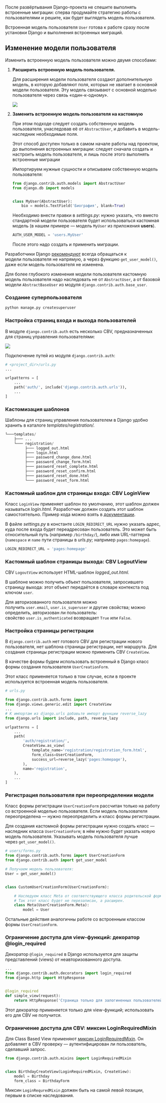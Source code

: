   
После развёртывания Django-проекта не спешите выполнять встроенные миграции: сперва продумайте стратегию работы с пользователями и решите, как будет выглядеть модель пользователя.

Встроенная модель пользователя `User` готова к работе сразу после установки Django и выполнения встроенных миграций.

## **Изменение модели пользователя**

Изменить встроенную модель пользователя можно двумя способами:

1. **Расширить встроенную модель пользователя.**
    
    Для расширения модели пользователя создают дополнительную модель, в которую добавляют поля, которых не хватает в основной модели пользователя. Эту модель связывают с основной моделью пользователя через связь «один-к-одному».
    
    [![](https://code.s3.yandex.net/Python-dev/cheatsheets/035-django-polzovateli-shpora/Django%20%D0%BF%D0%BE%D0%BB%D1%8C%D0%B7%D0%BE%D0%B2%D0%B0%D1%82%D0%B5%D0%BB%D0%B8%20%D0%AF%20%D0%A8%D0%BF%D0%BE%D1%80%D0%B0%20eb07961c0fad40218bbe50733a74889a/Untitled.png)](https://code.s3.yandex.net/Python-dev/cheatsheets/035-django-polzovateli-shpora/Django%20%D0%BF%D0%BE%D0%BB%D1%8C%D0%B7%D0%BE%D0%B2%D0%B0%D1%82%D0%B5%D0%BB%D0%B8%20%D0%AF%20%D0%A8%D0%BF%D0%BE%D1%80%D0%B0%20eb07961c0fad40218bbe50733a74889a/Untitled.png)
    

2. **Заменить встроенную модель пользователя на кастомную**
    
    При этом подходе следует создать собственную модель пользователя, унаследовав её от `AbstractUser`, и добавить в модель-наследник необходимые поля.
    
    Этот способ доступен только в самом начале работы над проектом, до выполнения встроенных миграции: следует сначала создать и настроить модель пользователя, и лишь после этого выполнять встроенные миграции
    
    Импортируем нужные сущности и описываем собственную модель пользователя:
    
    ```python
    from django.contrib.auth.models import AbstractUser
    from django.db import models
    
    
    class MyUser(AbstractUser):
        bio = models.TextField('Биография', blank=True)
    ```
    
    Необходимо внести правки в _settings.py_: нужно указать, что вместо стандартной модели пользователя будет использоваться кастомная модель (в нашем примере — модель `MyUser` из приложения **users**).
    
    ```python
    AUTH_USER_MODEL = 'users.MyUser'
    ```
    
    После этого надо создать и применить миграции.
    

Разработчики Django [рекомендуют](https://docs.djangoproject.com/en/3.2/topics/auth/customizing/#referencing-the-user-model) всегда обращаться к модели пользователя не напрямую, а через функцию `get_user_model()`, даже если модель пользователя не изменена.

Для более глубокого изменения модели пользователя кастомную модель пользователя надо наследовать не от `AbstractUser`, а от базовой модели `AbstractBaseUser` из модуля `django.contrib.auth.base_user`.

### Создание суперпользователя

```python
python manage.py createsuperuser
```

### **Настройка страниц входа и выхода пользователей**

В модуле `django.contrib.auth` есть несколько CBV, предназначенных для страниц управления пользователями:

[![](https://code.s3.yandex.net/Python-dev/cheatsheets/035-django-polzovateli-shpora/Django%20%D0%BF%D0%BE%D0%BB%D1%8C%D0%B7%D0%BE%D0%B2%D0%B0%D1%82%D0%B5%D0%BB%D0%B8%20%D0%AF%20%D0%A8%D0%BF%D0%BE%D1%80%D0%B0%20eb07961c0fad40218bbe50733a74889a/Untitled%201.png)](https://code.s3.yandex.net/Python-dev/cheatsheets/035-django-polzovateli-shpora/Django%20%D0%BF%D0%BE%D0%BB%D1%8C%D0%B7%D0%BE%D0%B2%D0%B0%D1%82%D0%B5%D0%BB%D0%B8%20%D0%AF%20%D0%A8%D0%BF%D0%BE%D1%80%D0%B0%20eb07961c0fad40218bbe50733a74889a/Untitled%201.png)

Подключение путей из модуля `django.contrib.auth`:

```python
# <project_dir>/urls.py
...

urlpatterns = [
    ...
    path('auth/', include('django.contrib.auth.urls')),
    ...
]
```

### **Кастомизация шаблонов**

Шаблоны для страниц управления пользователем в Django удобно хранить в каталоге _templates/registration/._

```python
└───templates/
    ├─── ...
    └─── registration/
         ├─── logged_out.html
         ├─── login.html
         ├─── password_change_done.html
         ├─── password_change_form.html
         ├─── password_reset_complete.html
         ├─── password_reset_confirm.html
         ├─── password_reset_done.html
         └─── password_reset_form.html
```

### **Кастомный шаблон для страницы входа:** CBV **LoginView**

Класс `LoginView` применяет шаблон по умолчанию, этот шаблон должен называться _login.html_. Разработчик должен создать этот шаблон самостоятельно. Пример кода можно взять в [документации](https://docs.djangoproject.com/en/4.2/topics/auth/default/#django.contrib.auth.views.LoginView).

В файле _settings.py_ в константе `LOGIN_REDIRECT_URL` нужно указать адрес, куда после входа будет переадресован пользователь. Это может быть относительный путь (например `/birthday/`), либо имя URL-паттерна (`namespace` и `name` пути страницы в _urls.py;_ например `pages:homepage`).

```python
LOGIN_REDIRECT_URL = 'pages:homepage'
```

### **Кастомный шаблон страницы выхода:** CBV **LogoutView**

CBV `LogoutView` использует HTML-шаблон _logged_out.html._

В шаблоне можно получить объект пользователя, запросившего страницу выхода: этот объект передаётся в словаре контекста под ключом `user`.

Для авторизованного пользователя можно получить `user.email`, `user.is_superuser` и другие свойства; можно определить, авторизован ли пользователь: свойство `user.is_authenticated` возвращает `True` или `False`.

### **Настройка страницы регистрации**

В `django.contrib.auth` нет готового CBV для регистрации нового пользователя, нет шаблона страницы регистрации, нет маршрута. Для создания страницы регистрации можно применить CBV `CreateView`.

В качестве формы будем использовать встроенный в Django класс формы создания пользователя `UserCreationForm`.

Этот класс применяется только в том случае, если в проекте используется встроенная модель пользователя.

```python
# urls.py

from django.contrib.auth.forms import 
from django.views.generic.edit import CreateView
...
# К импортам из django.urls добавьте импорт функции reverse_lazy
from django.urls import include, path, reverse_lazy

urlpatterns = [
    ...
    path(
        'auth/registration/', 
        CreateView.as_view(
            template_name='registration/registration_form.html', 
            form_class=UserCreationForm,
            success_url=reverse_lazy('pages:homepage'),
        ),
        name='registration',
    ),
    ...
]
```

### **Регистрация пользователя при переопределении модели**

Класс формы регистрации `UserCreationForm` рассчитан только на работу со встроенной моделью пользователя. Если модель пользователя переопределена — нужно переопределить и класс формы регистрации.

Для создания кастомной формы регистрации нужно создать класс — наследник класса `UserCreationForm`; в нём нужно будет указать новую модель пользователя. Указывать модель пользователя лучше через `get_user_model()`.

```python
# users/forms.py
from django.contrib.auth.forms import UserCreationForm
from django.contrib.auth import get_user_model

# Получаем модель пользователя:
User = get_user_model()


class CustomUserCreationForm(UserCreationForm):

    # Наследуем класс Meta от соответствующего класса родительской формы.
    # Так этот класс будет не перезаписан, а расширен.
    class Meta(UserCreationForm.Meta):
        model = User
```

Остальные действия аналогичны работе со встроенным классом формы `UserCreationForm`.

### Ограничение доступа для view-функций: д**екоратор @login_required**

Декоратор `@login_required` в Django используется для защиты представлений (views) от неавторизованного доступа.

```python
...
from django.contrib.auth.decorators import login_required
from django.http import HttpResponse


@login_required
def simple_view(request):
    return HttpResponse('Страница только для залогиненных пользователей!')
```

Этот декоратор применяется только для view-функций; использовать его для CBV не получится.

### Ограничение доступа **для CBV: миксин LoginRequiredMixin**

Для Class Based View применяют [миксин LoginRequiredMixin](https://docs.djangoproject.com/en/3.2/topics/auth/default/#the-loginrequired-mixin). Он добавляет в CBV проверку — аутентифицирован ли пользователь, сделавший запрос.

```python
from django.contrib.auth.mixins import LoginRequiredMixin


class BirthdayCreateView(LoginRequiredMixin, CreateView):
    model = Birthday
    form_class = BirthdayForm
```

Миксин `LoginRequredMixin` должен быть на самой левой позиции, первым в списке наследования.